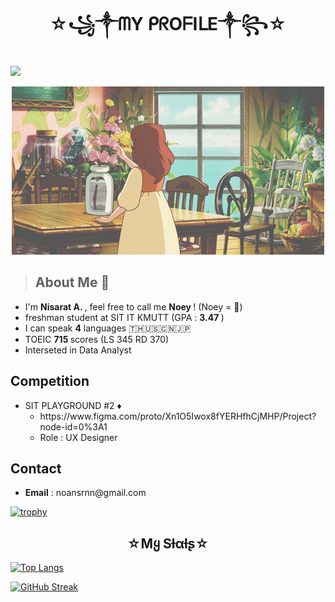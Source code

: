 <h1 align ="center">☆꧁༒ᗰY ᑭᖇOᖴIᒪE༒꧂☆</h1>

![](https://komarev.com/ghpvc/?username=Nisarat-A&style=flat-squareplastic&color=bd7274&label=PROFILE+VIEWS)


<p align="center" weight ="200%"> <img src="d2c0a74ad6a2530de22751bf414b3939.gif" ></p>

> ## About Me 🐨
<ul>
<li>I'm <b> Nisarat A. </b>  , feel free to call me  <b> Noey </b> ! (Noey = 🧈)</li>

<li>freshman student at SIT IT KMUTT (GPA : <b> 3.47 </b> )</li>
<li>I can speak <b>4</b> languages 🇹🇭🇺🇸🇨🇳🇯🇵 </li>
<li>TOEIC <b>715 </b> scores (LS 345 RD 370)</li>
<li>Interseted in Data Analyst </li>
</ul>

## Competition

<ul>
  <li> SIT PLAYGROUND #2 ♦️
    <ul><li> https://www.figma.com/proto/Xn1O5Iwox8fYERHfhCjMHP/Project?node-id=0%3A1 </li></ul>
     <ul><li> Role : UX Designer </li></ul> 
  </li>
</ul>

## Contact

<ul>
  <li> <b>Email</b> : noansrnn@gmail.com
  </li>
  
</ul>

[![trophy](https://github-profile-trophy.vercel.app/?username=Nisarat-A&row=1&column=6&theme=gruvbox&no-bg=true&margin-w=75&margin-h=100
)](https://github.com/ryo-ma/github-profile-trophy) 



<h2 align ="center">☆Mყ Sƚαƚʂ☆</h2>


[![Top Langs](https://github-readme-stats.vercel.app/api/top-langs/?username=Nisarat-A)](https://github.com/anuraghazra/github-readme-stats)

[![GitHub Streak](http://github-readme-streak-stats.herokuapp.com?user=Nisarat-A&theme=elegant&hide_border=true&border_radius=50&date_format=M%20j%5B%2C%20Y%5D&background=E5D5BD&stroke=916960&ring=9F8157&fire=8F5753&currStreakNum=3E6A3EC1&sideNums=AD7D80&currStreakLabel=709D59&sideLabels=86514CA8&dates=ECEFF2)](https://git.io/streak-stats)







